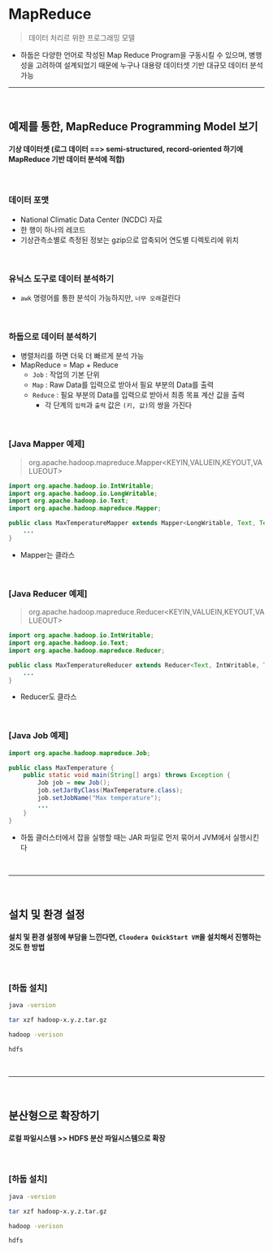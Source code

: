 # MapReduce
> 데이터 처리르 위한 프로그래밍 모델
* 하둡은 다양한 언어로 작성된 Map Reduce Program을 구동시킬 수 있으며, 병행성을 고려하여 설계되었기 때문에 누구나 대용량 데이터셋 기반 대규모 데이터 분석 가능

<hr>
<br>

## 예제를 통한, MapReduce Programming Model 보기

#### 기상 데이터셋 (로그 데이터 ==> semi-structured, record-oriented 하기에 MapReduce 기반 데이터 분석에 적합)

<br>

### 데이터 포맷
* National Climatic Data Center (NCDC) 자료
* 한 행이 하나의 레코드
* 기상관측소별로 측정된 정보는 gzip으로 압축되어 연도별 디렉토리에 위치

<br>

### 유닉스 도구로 데이터 분석하기
* `awk` 명령어를 통한 분석이 가능하지만, `너무 오래`걸린다

<br>

### 하둡으로 데이터 분석하기
* 병렬처리를 하면 더욱 더 빠르게 분석 가능
* MapReduce = Map + Reduce
  * `Job` : 작업의 기본 단위
  * `Map` : Raw Data를 입력으로 받아서 필요 부분의 Data를 출력
  * `Reduce` : 필요 부분의 Data를 입력으로 받아서 최종 목표 계산 값을 출력
    * 각 단계의 `입력`과 `출력` 값은 `(키, 값)`의 쌍을 가진다   

<br>

### [Java Mapper 예제]
> org.apache.hadoop.mapreduce.Mapper<KEYIN,VALUEIN,KEYOUT,VALUEOUT>
```java
import org.apache.hadoop.io.IntWritable;
import org.apache.hadoop.io.LongWritable;
import org.apache.hadoop.io.Text;
import org.apache.hadoop.mapreduce.Mapper;

public class MaxTemperatureMapper extends Mapper<LongWritable, Text, Text, IntWritable> {
    ...
}
```
* Mapper는 클라스

<br>

### [Java Reducer 예제]
> org.apache.hadoop.mapreduce.Reducer<KEYIN,VALUEIN,KEYOUT,VALUEOUT>
```java
import org.apache.hadoop.io.IntWritable;
import org.apache.hadoop.io.Text;
import org.apache.hadoop.mapreduce.Reducer;

public class MaxTemperatureReducer extends Reducer<Text, IntWritable, Text, IntWritable> {
    ... 
}
```
* Reducer도 클라스

<br>

### [Java Job 예제]
```java
import org.apache.hadoop.mapreduce.Job;

public class MaxTemperature {
    public static void main(String[] args) throws Exception {
        Job job = new Job();
        job.setJarByClass(MaxTemperature.class);
        job.setJobName("Max temperature");
        ...
    }
}
```
* 하둡 클러스터에서 잡을 실행할 때는 JAR 파일로 먼저 묶어서 JVM에서 실행시킨다

<br>
<hr>
<br>

## 설치 및 환경 설정

#### 설치 및 환경 설정에 부담을 느낀다면, `Cloudera QuickStart VM`을 설치해서 진행하는 것도 한 방법

<br>

### [하둡 설치]
```bash
java -version

tar xzf hadoop-x.y.z.tar.gz

hadoop -verison

hdfs
```

<br>
<hr>
<br>

## 분산형으로 확장하기

#### 로컬 파일시스템 >> HDFS 분산 파일시스템으로 확장

<br>

### [하둡 설치]
```bash
java -version

tar xzf hadoop-x.y.z.tar.gz

hadoop -verison

hdfs
```
